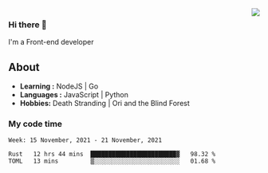 <img align='right' src="https://github-readme-stats.vercel.app/api?username=strugglebak&show_icons=true">

### Hi there 👋

I'm a Front-end developer

## About

-  **Learning :** NodeJS | Go
-  **Languages :** JavaScript | Python
-  **Hobbies:** Death Stranding | Ori and the Blind Forest

### My code time

<!--START_SECTION:waka-->
```text
Week: 15 November, 2021 - 21 November, 2021

Rust   12 hrs 44 mins  ████████████████████████▓   98.32 % 
TOML   13 mins         ▒░░░░░░░░░░░░░░░░░░░░░░░░   01.68 % 
```
<!--END_SECTION:waka-->
